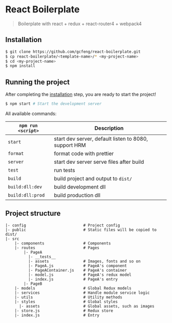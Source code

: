 # React Boilerplate

> Boilerplate with react + redux + react-router4 + webpack4

## Installation
```bash
$ git clone https://github.com/gcfeng/react-boilerplate.git
$ cp react-boilerplate/<template-name>/* <my-project-name>
$ cd <my-project-name>
$ npm install
```

## Running the project
After completing the [installation](#installation) step, you are ready to start the project!
```bash
$ npm start # Start the development server
```

All available commands:

| `npm run <script>` | Description |
|--------------------|-------------|
| `start` | start dev server, default listen to 8080, support HRM |
| `format`| format code with prettier |
| `server`| start dev server serve files after build |
| `test`  | run tests |
| `build` | build project and output to `dist/` |
| `build:dll:dev` | build development dll |
| `build:dll:prod`| build production dll |

## Project structure
```
|- config                         # Project config
|- public                         # Static files will be copied to dist/
|- src
    |- components                 # Components
    |- routes                     # Pages
        |- PageA
          |- __tests__
          |- assets               # Images, fonts and so on
          |- PageA.js             # PageA's component
          |- PageAContainer.js    # PageA's container
          |- model.js             # PageA's redux model  
          |- index.js             # PageA's entry
        |- PageB
    |- models                     # Global Redux models
    |- services                   # Handle module service logic
    |- utils                      # Utility methods
    |- styles                     # Global styles
      |- assets                   # Global assets, such as images
    |- store.js                   # Redux store
    |- index.js                   # Entry
```
